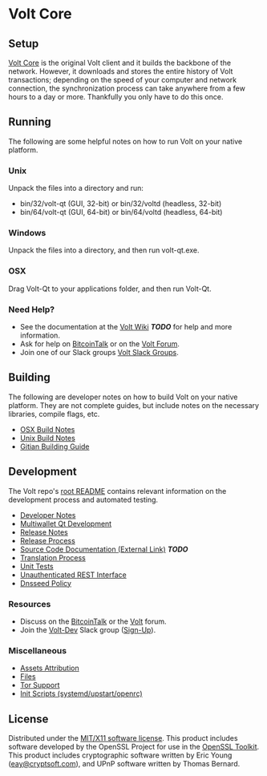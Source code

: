 Volt Core
=====================

Setup
---------------------
[Volt Core](http://volt.org/wallet) is the original Volt client and it builds the backbone of the network. However, it downloads and stores the entire history of Volt transactions; depending on the speed of your computer and network connection, the synchronization process can take anywhere from a few hours to a day or more. Thankfully you only have to do this once.

Running
---------------------
The following are some helpful notes on how to run Volt on your native platform.

### Unix

Unpack the files into a directory and run:

- bin/32/volt-qt (GUI, 32-bit) or bin/32/voltd (headless, 32-bit)
- bin/64/volt-qt (GUI, 64-bit) or bin/64/voltd (headless, 64-bit)

### Windows

Unpack the files into a directory, and then run volt-qt.exe.

### OSX

Drag Volt-Qt to your applications folder, and then run Volt-Qt.

### Need Help?

* See the documentation at the [Volt Wiki](https://en.bitcoin.it/wiki/Main_Page) ***TODO***
for help and more information.
* Ask for help on [BitcoinTalk](https://bitcointalk.org/index.php?topic=1262920.0) or on the [Volt Forum](http://forum.volt.org/).
* Join one of our Slack groups [Volt Slack Groups](https://volt.org/slack-logins/).

Building
---------------------
The following are developer notes on how to build Volt on your native platform. They are not complete guides, but include notes on the necessary libraries, compile flags, etc.

- [OSX Build Notes](build-osx.md)
- [Unix Build Notes](build-unix.md)
- [Gitian Building Guide](gitian-building.md)

Development
---------------------
The Volt repo's [root README](https://github.com/voltproject/Volt/blob/master/README.md) contains relevant information on the development process and automated testing.

- [Developer Notes](developer-notes.md)
- [Multiwallet Qt Development](multiwallet-qt.md)
- [Release Notes](release-notes.md)
- [Release Process](release-process.md)
- [Source Code Documentation (External Link)](https://dev.visucore.com/bitcoin/doxygen/) ***TODO***
- [Translation Process](translation_process.md)
- [Unit Tests](unit-tests.md)
- [Unauthenticated REST Interface](REST-interface.md)
- [Dnsseed Policy](dnsseed-policy.md)

### Resources

* Discuss on the [BitcoinTalk](https://bitcointalk.org/index.php?topic=1262920.0) or the [Volt](http://forum.volt.org/) forum.
* Join the [Volt-Dev](https://volt-dev.slack.com/) Slack group ([Sign-Up](https://volt-dev.herokuapp.com/)).

### Miscellaneous
- [Assets Attribution](assets-attribution.md)
- [Files](files.md)
- [Tor Support](tor.md)
- [Init Scripts (systemd/upstart/openrc)](init.md)

License
---------------------
Distributed under the [MIT/X11 software license](http://www.opensource.org/licenses/mit-license.php).
This product includes software developed by the OpenSSL Project for use in the [OpenSSL Toolkit](https://www.openssl.org/). This product includes
cryptographic software written by Eric Young ([eay@cryptsoft.com](mailto:eay@cryptsoft.com)), and UPnP software written by Thomas Bernard.
